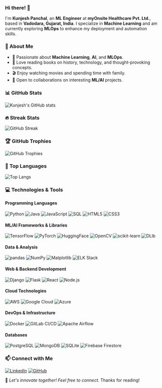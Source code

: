 ### Hi there! 👋

I'm **Kunjesh Panchal**, an **ML Engineer** at **myOnsite Healthcare Pvt. Ltd.**, based in **Vadodara, Gujarat, India**. I specialize in **Machine Learning** and am currently exploring **MLOps** to enhance my deployment and automation skills.

### 🚀 About Me
- 🧠 Passionate about **Machine Learning**, **AI**, and **MLOps**.
- 📖 Love reading books on history, technology, and thought-provoking concepts.
- 🎬 Enjoy watching movies and spending time with family.
- 🤝 Open to collaborations on interesting **ML/AI** projects.

### 📊 GitHub Stats
![Kunjesh's GitHub stats](https://github-readme-stats.vercel.app/api?username=kunjesh04&show_icons=true&theme=radical)

### 🔥 Streak Stats
![GitHub Streak](https://streak-stats.demolab.com/?user=kunjesh04&theme=radical)

### 🏆 GitHub Trophies
![GitHub Trophies](https://github-profile-trophy.vercel.app/?username=kunjesh04&theme=radical)

### 🌟 Top Languages
![Top Langs](https://github-readme-stats.vercel.app/api/top-langs/?username=kunjesh04&layout=compact&theme=radical)

### 💻 Technologies & Tools

#### **Programming Languages**
![Python](https://img.shields.io/badge/-Python-3776AB?style=flat-square&logo=python&logoColor=white)
![Java](https://img.shields.io/badge/-Java-007396?style=flat-square&logo=java&logoColor=white)
![JavaScript](https://img.shields.io/badge/-JavaScript-F7DF1E?style=flat-square&logo=javascript&logoColor=black)
![SQL](https://img.shields.io/badge/-SQL-4479A1?style=flat-square&logo=postgresql&logoColor=white)
![HTML5](https://img.shields.io/badge/-HTML5-E34F26?style=flat-square&logo=html5&logoColor=white)
![CSS3](https://img.shields.io/badge/-CSS3-1572B6?style=flat-square&logo=css3&logoColor=white)

#### **ML/AI Frameworks & Libraries**
![TensorFlow](https://img.shields.io/badge/-TensorFlow-FF6F00?style=flat-square&logo=tensorflow&logoColor=white)
![PyTorch](https://img.shields.io/badge/-PyTorch-EE4C2C?style=flat-square&logo=pytorch&logoColor=white)
![HuggingFace](https://img.shields.io/badge/-HuggingFace-FFD700?style=flat-square&logo=huggingface&logoColor=black)
![OpenCV](https://img.shields.io/badge/-OpenCV-5C3EE8?style=flat-square&logo=opencv&logoColor=white)
![scikit-learn](https://img.shields.io/badge/-ScikitLearn-F7931E?style=flat-square&logo=scikitlearn&logoColor=white)
![DLib](https://img.shields.io/badge/-DLib-4A90E2?style=flat-square)

#### **Data & Analysis**
![pandas](https://img.shields.io/badge/-pandas-150458?style=flat-square&logo=pandas&logoColor=white)
![NumPy](https://img.shields.io/badge/-NumPy-013243?style=flat-square&logo=numpy&logoColor=white)
![Matplotlib](https://img.shields.io/badge/-Matplotlib-11557C?style=flat-square)
![ELK Stack](https://img.shields.io/badge/-ELK_Stack-005571?style=flat-square&logo=elasticstack&logoColor=white)

#### **Web & Backend Development**
![Django](https://img.shields.io/badge/-Django-092E20?style=flat-square&logo=django&logoColor=white)
![Flask](https://img.shields.io/badge/-Flask-000000?style=flat-square&logo=flask&logoColor=white)
![React](https://img.shields.io/badge/-React-61DAFB?style=flat-square&logo=react&logoColor=black)
![Node.js](https://img.shields.io/badge/-Node.js-339933?style=flat-square&logo=node.js&logoColor=white)


#### **Cloud Technologies**
![AWS](https://img.shields.io/badge/-AWS-232F3E?style=flat-square&logo=amazon-aws&logoColor=white)
![Google Cloud](https://img.shields.io/badge/-Google_Cloud-4285F4?style=flat-square&logo=googlecloud&logoColor=white)
![Azure](https://img.shields.io/badge/-Azure-0078D4?style=flat-square&logo=microsoft-azure&logoColor=white)

#### **DevOps & Infrastructure**
![Docker](https://img.shields.io/badge/-Docker-2496ED?style=flat-square&logo=docker&logoColor=white)
![GitLab CI/CD](https://img.shields.io/badge/-GitLab_CI/CD-FCA121?style=flat-square&logo=gitlab&logoColor=white)
![Apache Airflow](https://img.shields.io/badge/-Apache_Airflow-017CEE?style=flat-square&logo=apacheairflow&logoColor=white)

#### **Databases**
![PostgreSQL](https://img.shields.io/badge/-PostgreSQL-4169E1?style=flat-square&logo=postgresql&logoColor=white)
![MongoDB](https://img.shields.io/badge/-MongoDB-47A248?style=flat-square&logo=mongodb&logoColor=white)
![SQLite](https://img.shields.io/badge/-SQLite-003B57?style=flat-square&logo=sqlite&logoColor=white)
![Firebase Firestore](https://img.shields.io/badge/-Firebase_Firestore-FFCA28?style=flat-square&logo=firebase&logoColor=black)


### 📫 Connect with Me
[![LinkedIn](https://img.shields.io/badge/-LinkedIn-blue?style=flat-square&logo=linkedin&logoColor=white)](https://www.linkedin.com/in/kunjesh-panchal-341383223/)
[![GitHub](https://img.shields.io/badge/-GitHub-181717?style=flat-square&logo=github&logoColor=white)](https://github.com/kunjesh04)

🚀 _Let's innovate together! Feel free to connect._
Thanks for reading!
